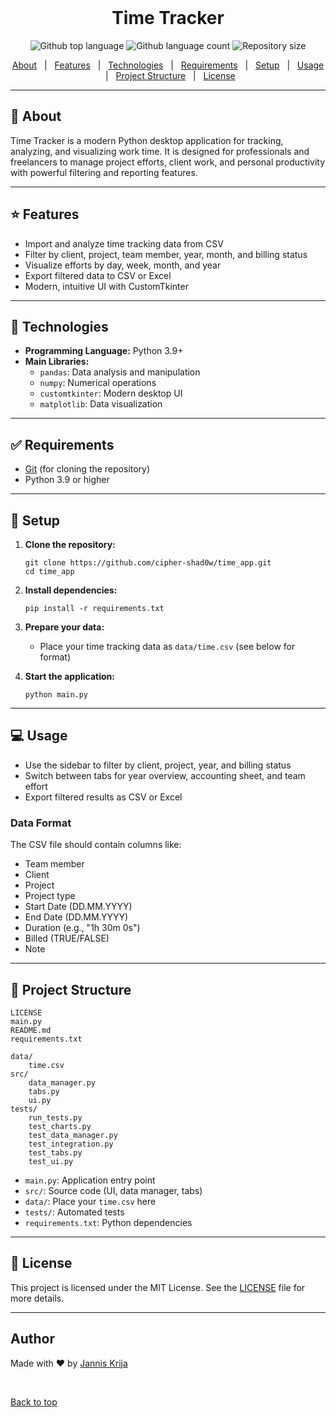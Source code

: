 <div align="center" id="top"> 
  &#xa0;
</div>

<h1 align="center">Time Tracker</h1>

<p align="center">
  <img alt="Github top language" src="https://img.shields.io/github/languages/top/cipher-shad0w/time_app?color=56BEB8">
  <img alt="Github language count" src="https://img.shields.io/github/languages/count/cipher-shad0w/time_app?color=56BEB8">
  <img alt="Repository size" src="https://img.shields.io/github/repo-size/cipher-shad0w/time_app?color=56BEB8">
</p>

<p align="center">
  <a href="#about">About</a> &#xa0; | &#xa0; 
  <a href="#features">Features</a> &#xa0; | &#xa0;
  <a href="#technologies">Technologies</a> &#xa0; | &#xa0;
  <a href="#requirements">Requirements</a> &#xa0; | &#xa0;
  <a href="#setup">Setup</a> &#xa0; | &#xa0;
  <a href="#usage">Usage</a> &#xa0; | &#xa0;
  <a href="#structure">Project Structure</a> &#xa0; | &#xa0;
  <a href="#license">License</a>
</p>

---

## <span id="about"></span> :dart: About

Time Tracker is a modern Python desktop application for tracking, analyzing, and visualizing work time. It is designed for professionals and freelancers to manage project efforts, client work, and personal productivity with powerful filtering and reporting features.

---

## <span id="features"></span> :star: Features

- Import and analyze time tracking data from CSV
- Filter by client, project, team member, year, month, and billing status
- Visualize efforts by day, week, month, and year
- Export filtered data to CSV or Excel
- Modern, intuitive UI with CustomTkinter

---

## <span id="technologies"></span> :rocket: Technologies

- **Programming Language:** Python 3.9+
- **Main Libraries:**
  - `pandas`: Data analysis and manipulation
  - `numpy`: Numerical operations
  - `customtkinter`: Modern desktop UI
  - `matplotlib`: Data visualization

---

## <span id="requirements"></span> :white_check_mark: Requirements

- [Git](https://git-scm.com) (for cloning the repository)
- Python 3.9 or higher

---

## <span id="setup"></span> :checkered_flag: Setup

1. **Clone the repository:**
   ```
   git clone https://github.com/cipher-shad0w/time_app.git
   cd time_app
   ```

2. **Install dependencies:**
   ```
   pip install -r requirements.txt
   ```

3. **Prepare your data:**
   - Place your time tracking data as `data/time.csv` (see below for format)

4. **Start the application:**
   ```
   python main.py
   ```

---

## <span id="usage"></span> :computer: Usage

- Use the sidebar to filter by client, project, year, and billing status
- Switch between tabs for year overview, accounting sheet, and team effort
- Export filtered results as CSV or Excel

### Data Format
The CSV file should contain columns like:
- Team member
- Client
- Project
- Project type
- Start Date (DD.MM.YYYY)
- End Date (DD.MM.YYYY)
- Duration (e.g., "1h 30m 0s")
- Billed (TRUE/FALSE)
- Note

---

## <span id="structure"></span> :file_folder: Project Structure

```
LICENSE
main.py
README.md
requirements.txt

data/
    time.csv
src/
    data_manager.py
    tabs.py
    ui.py
tests/
    run_tests.py
    test_charts.py
    test_data_manager.py
    test_integration.py
    test_tabs.py
    test_ui.py
```

- `main.py`: Application entry point
- `src/`: Source code (UI, data manager, tabs)
- `data/`: Place your `time.csv` here
- `tests/`: Automated tests
- `requirements.txt`: Python dependencies

---

## <span id="license"></span> :memo: License

This project is licensed under the MIT License. See the [LICENSE](LICENSE) file for more details.

---

## Author

Made with :heart: by [Jannis Krija](https://github.com/cipher-shad0w)

&#xa0;

<a href="#top">Back to top</a>